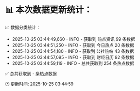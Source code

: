 📊 本次数据更新统计：
==========================

📈 数据分类统计：
- 2025-10-25 03:44:49,660 - INFO - 获取到 热点资讯 99 条数据
- 2025-10-25 03:44:51,250 - INFO - 获取到 今日热点 20 条数据
- 2025-10-25 03:44:54,180 - INFO - 获取到 公社热帖 43 条数据
- 2025-10-25 03:44:57,095 - INFO - 获取到 财经日历 92 条数据
- 2025-10-25 03:44:59,119 - INFO - 总共获取到 254 条热点数据

✅ 总共获取到 - 条热点数据

🕐 更新时间: 2025-10-25 03:44:59
